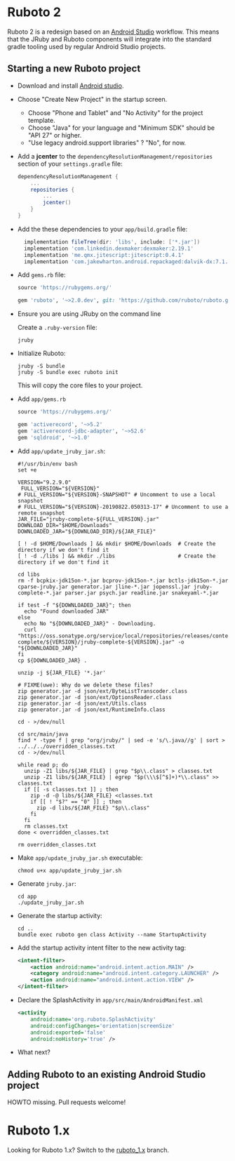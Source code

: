# Ruboto 2

Ruboto 2 is a redesign based on an [Android Studio](https://developer.android.com/studio/) workflow.
This means that the JRuby and Ruboto components will integrate into the standard gradle tooling used by
regular Android Studio projects.

## Starting a new Ruboto project

* Download and install [Android studio](https://developer.android.com/studio/).

* Choose "Create New Project" in the startup screen.
  * Choose "Phone and Tablet" and "No Activity" for the project template.
  * Choose "Java" for your language and "Minimum SDK" should be "API 27" or higher.
  * "Use legacy android.support libraries" ?  "No", for now.

* Add a **jcenter** to the `dependencyResolutionManagement/repositories` section of your `settings.gradle` file:
  ```groovy
  dependencyResolutionManagement {
      ...
      repositories {
          ...
          jcenter()
      }
  }
  ```

* Add the these dependencies to your `app/build.gradle` file:
  ```groovy
    implementation fileTree(dir: 'libs', include: ['*.jar'])
    implementation 'com.linkedin.dexmaker:dexmaker:2.19.1'
    implementation 'me.qmx.jitescript:jitescript:0.4.1'
    implementation 'com.jakewharton.android.repackaged:dalvik-dx:7.1.0_r7'
  ```
* Add `gems.rb` file:
  ```ruby
  source 'https://rubygems.org/'

  gem 'ruboto', '~>2.0.dev', git: 'https://github.com/ruboto/ruboto.git'
  ```

* Ensure you are using JRuby on the command line

  Create a `.ruby-version` file:

      jruby

* Initialize Ruboto:

      jruby -S bundle
      jruby -S bundle exec ruboto init

  This will copy the core files to your project.


* Add `app/gems.rb`
  ```ruby
  source 'https://rubygems.org/'

  gem 'activerecord', '~>5.2'
  gem 'activerecord-jdbc-adapter', '~>52.6'
  gem 'sqldroid', '~>1.0'
  ```

* Add `app/update_jruby_jar.sh`:
  ```shell
  #!/usr/bin/env bash
  set +e

  VERSION="9.2.9.0"
   FULL_VERSION="${VERSION}"
  # FULL_VERSION="${VERSION}-SNAPSHOT" # Uncomment to use a local snapshot
  # FULL_VERSION="${VERSION}-20190822.050313-17" # Uncomment to use a remote snapshot
  JAR_FILE="jruby-complete-${FULL_VERSION}.jar"
  DOWNLOAD_DIR="$HOME/Downloads"
  DOWNLOADED_JAR="${DOWNLOAD_DIR}/${JAR_FILE}"

  [ ! -d $HOME/Downloads ] && mkdir $HOME/Downloads  # Create the directory if we don't find it
  [ ! -d ./libs ] && mkdir ./libs                    # Create the directory if we don't find it

  cd libs
  rm -f bcpkix-jdk15on-*.jar bcprov-jdk15on-*.jar bctls-jdk15on-*.jar cparse-jruby.jar generator.jar jline-*.jar jopenssl.jar jruby-complete-*.jar parser.jar psych.jar readline.jar snakeyaml-*.jar

  if test -f "${DOWNLOADED_JAR}"; then
    echo "Found downloaded JAR"
  else
    echo No "${DOWNLOADED_JAR}" - Downloading.
    curl "https://oss.sonatype.org/service/local/repositories/releases/content/org/jruby/jruby-complete/${VERSION}/jruby-complete-${VERSION}.jar" -o "${DOWNLOADED_JAR}"
  fi
  cp ${DOWNLOADED_JAR} .

  unzip -j ${JAR_FILE} '*.jar'

  # FIXME(uwe): Why do we delete these files?
  zip generator.jar -d json/ext/ByteListTranscoder.class
  zip generator.jar -d json/ext/OptionsReader.class
  zip generator.jar -d json/ext/Utils.class
  zip generator.jar -d json/ext/RuntimeInfo.class

  cd - >/dev/null

  cd src/main/java
  find * -type f | grep "org/jruby/" | sed -e 's/\.java//g' | sort > ../../../overridden_classes.txt
  cd - >/dev/null

  while read p; do
    unzip -Z1 libs/${JAR_FILE} | grep "$p\\.class" > classes.txt
    unzip -Z1 libs/${JAR_FILE} | egrep "$p(\\\$[^$]+)*\\.class" >> classes.txt
    if [[ -s classes.txt ]] ; then
      zip -d -@ libs/${JAR_FILE} <classes.txt
      if [[ ! "$?" == "0" ]] ; then
        zip -d libs/${JAR_FILE} "$p\\.class"
      fi
    fi
    rm classes.txt
  done < overridden_classes.txt

  rm overridden_classes.txt
  ```

* Make `app/update_jruby_jar.sh` executable:

      chmod u+x app/update_jruby_jar.sh

* Generate `jruby.jar`:

      cd app
      ./update_jruby_jar.sh

* Generate the startup activity:

      cd ..
      bundle exec ruboto gen class Activity --name StartupActivity

* Add the startup activity intent filter to the new activity tag:
  ```xml
  <intent-filter>
      <action android:name="android.intent.action.MAIN" />
      <category android:name="android.intent.category.LAUNCHER" />
      <action android:name="android.intent.action.VIEW" />
  </intent-filter>
  ```

* Declare the SplashActivity in `app/src/main/AndroidManifest.xml`
  ```xml
  <activity
      android:name='org.ruboto.SplashActivity'
      android:configChanges='orientation|screenSize'
      android:exported='false'
      android:noHistory='true' />
  ```
* What next?

## Adding Ruboto to an existing Android Studio project

HOWTO missing.  Pull requests welcome!

# Ruboto 1.x

Looking for Ruboto 1.x?  Switch to the [ruboto_1.x](https://github.com/ruboto/ruboto/tree/ruboto_1.x) branch.
